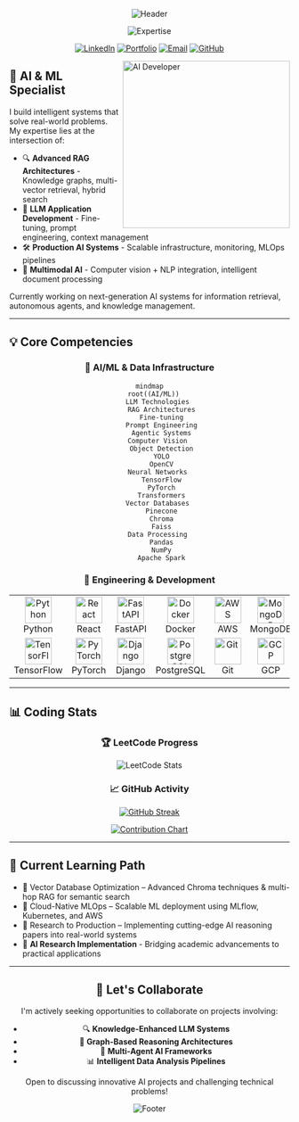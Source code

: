 <div align="center">

  ![Header](https://capsule-render.vercel.app/api?type=waving&color=0:06B6D4,50:3B82F6,100:6366F1&height=200&section=header&text=Mohammed%20Huzaifah&fontSize=50&fontColor=FFFFFF&fontAlignY=35&desc=AI%20Developer%20|%20MLOps%20Engineer&descSize=20&descColor=FFFFFF&descAlignY=60&animation=fadeIn)

  <p align="center">
    <img src="https://readme-typing-svg.demolab.com?font=JetBrains+Mono&weight=600&duration=3000&pause=1000&color=06B6D4&center=true&vCenter=true&random=false&width=500&lines=Building+Knowledge-Enhanced+LLM+Apps;Architecting+Production-Ready+AI+Systems;Innovating+with+RAG+%26+Knowledge+Graphs;Designing+Intelligent+ML+Pipelines" alt="Expertise" />
  </p>

  [![LinkedIn](https://img.shields.io/badge/LinkedIn-0A66C2?style=for-the-badge&logo=linkedin&logoColor=white)](https://www.linkedin.com/in/huzaifah-27o3)
  [![Portfolio](https://img.shields.io/badge/Portfolio-06B6D4?style=for-the-badge&logo=vercel&logoColor=white)](https://portfolio-huz.vercel.app)
  [![Email](https://img.shields.io/badge/Email-3B82F6?style=for-the-badge&logo=gmail&logoColor=white)](mailto:huzaif027@gmail.com)
  [![GitHub](https://img.shields.io/badge/GitHub-181717?style=for-the-badge&logo=github&logoColor=white)](https://github.com/Sa1f27)

</div>

<img align="right" alt="AI Developer" width="300" src="https://raw.githubusercontent.com/Sa1f27/Sa1f27/main/ai_animation.gif" />

## 🧠 AI & ML Specialist

I build intelligent systems that solve real-world problems. My expertise lies at the intersection of:

- 🔍 **Advanced RAG Architectures** - Knowledge graphs, multi-vector retrieval, hybrid search
- 🤖 **LLM Application Development** - Fine-tuning, prompt engineering, context management
- 🛠️ **Production AI Systems** - Scalable infrastructure, monitoring, MLOps pipelines
- 🔄 **Multimodal AI** - Computer vision + NLP integration, intelligent document processing

Currently working on next-generation AI systems for information retrieval, autonomous agents, and knowledge management.

---

## 💡 Core Competencies

<div align="center">

  ### 🧩 AI/ML & Data Infrastructure
  
  ```mermaid
  mindmap
    root((AI/ML))
      LLM Technologies
        RAG Architectures
        Fine-tuning
        Prompt Engineering
        Agentic Systems
      Computer Vision
        Object Detection
        YOLO
        OpenCV
      Neural Networks
        TensorFlow
        PyTorch
        Transformers
      Vector Databases
        Pinecone
        Chroma
        Faiss
      Data Processing
        Pandas
        NumPy
        Apache Spark
  ```

  ### 🔧 Engineering & Development
  
  <table>
    <tr>
      <td align="center" width="100">
        <img src="https://skillicons.dev/icons?i=python" width="48" height="48" alt="Python" />
        <br>Python
      </td>
      <td align="center" width="100">
        <img src="https://skillicons.dev/icons?i=react" width="48" height="48" alt="React" />
        <br>React
      </td>
      <td align="center" width="100">
        <img src="https://skillicons.dev/icons?i=fastapi" width="48" height="48" alt="FastAPI" />
        <br>FastAPI
      </td>
      <td align="center" width="100">
        <img src="https://skillicons.dev/icons?i=docker" width="48" height="48" alt="Docker" />
        <br>Docker
      </td>
      <td align="center" width="100">
        <img src="https://skillicons.dev/icons?i=aws" width="48" height="48" alt="AWS" />
        <br>AWS
      </td>
      <td align="center" width="100">
        <img src="https://skillicons.dev/icons?i=mongodb" width="48" height="48" alt="MongoDB" />
        <br>MongoDB
      </td>
    </tr>
    <tr>
      <td align="center" width="100">
        <img src="https://skillicons.dev/icons?i=tensorflow" width="48" height="48" alt="TensorFlow" />
        <br>TensorFlow
      </td>
      <td align="center" width="100">
        <img src="https://skillicons.dev/icons?i=pytorch" width="48" height="48" alt="PyTorch" />
        <br>PyTorch
      </td>
      <td align="center" width="100">
        <img src="https://skillicons.dev/icons?i=django" width="48" height="48" alt="Django" />
        <br>Django
      </td>
      <td align="center" width="100">
        <img src="https://skillicons.dev/icons?i=postgres" width="48" height="48" alt="PostgreSQL" />
        <br>PostgreSQL
      </td>
      <td align="center" width="100">
        <img src="https://skillicons.dev/icons?i=git" width="48" height="48" alt="Git" />
        <br>Git
      </td>
      <td align="center" width="100">
        <img src="https://skillicons.dev/icons?i=gcp" width="48" height="48" alt="GCP" />
        <br>GCP
      </td>
    </tr>
  </table>
</div>

---

## 📊 Coding Stats

<div align="center">

  ### 🏆 LeetCode Progress
  <img src="https://leetcard.jacoblin.cool/huzaif027?theme=nord&font=JetBrains%20Mono&ext=heatmap" alt="LeetCode Stats" />

  ### 📈 GitHub Activity
  
  [![GitHub Streak](https://streak-stats.demolab.com?user=Sa1f27&theme=transparent&hide_border=true&mode=weekly&fire=06B6D4&ring=3B82F6&currStreakLabel=6366F1&sideLabels=06B6D4)](https://git.io/streak-stats)
  
  [![Contribution Chart](https://github-readme-activity-graph.vercel.app/graph?username=Sa1f27&theme=react-dark&hide_border=true&bg_color=0d1117&area=true&line=06B6D4&point=3B82F6&area_color=6366F1)](https://github.com/ashutosh00710/github-readme-activity-graph)

</div>

---

## 🌱 Current Learning Path
 
- 🔗 Vector Database Optimization – Advanced Chroma techniques & multi-hop RAG for semantic search  
- 🧰 Cloud-Native MLOps – Scalable ML deployment using MLflow, Kubernetes, and AWS  
- 🔬 Research to Production – Implementing cutting-edge AI reasoning papers into real-world systems
- 🧪 **AI Research Implementation** - Bridging academic advancements to practical applications

---

<div align="center">

  ## 🤝 Let's Collaborate

  I'm actively seeking opportunities to collaborate on projects involving:
  
  - 🔍 **Knowledge-Enhanced LLM Systems**
  - 🧠 **Graph-Based Reasoning Architectures**
  - 🔄 **Multi-Agent AI Frameworks**
  - 📊 **Intelligent Data Analysis Pipelines**

  <p>Open to discussing innovative AI projects and challenging technical problems!</p>

  ![Footer](https://capsule-render.vercel.app/api?type=waving&color=0:6366F1,50:3B82F6,100:06B6D4&height=120&section=footer)

</div>
